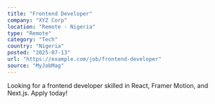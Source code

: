 ```yaml
---
title: "Frontend Developer"
company: "XYZ Corp"
location: "Remote - Nigeria"
type: "Remote"
category: "Tech"
country: "Nigeria"
posted: "2025-07-13"
url: "https://example.com/job/frontend-developer"
source: "MyJobMag"
---
```


Looking for a frontend developer skilled in React, Framer Motion, and Next.js. Apply today!
